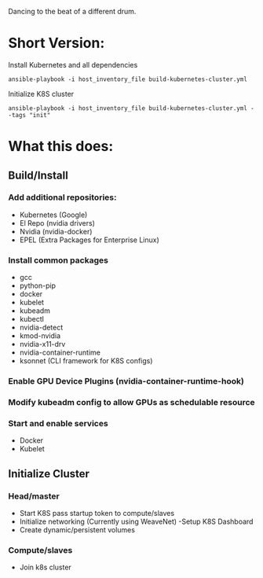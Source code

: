 Dancing to the beat of a different drum.

# Short Version:

Install Kubernetes and all dependencies
```
ansible-playbook -i host_inventory_file build-kubernetes-cluster.yml
```

Initialize K8S cluster
```
ansible-playbook -i host_inventory_file build-kubernetes-cluster.yml --tags "init"
```


# What this does:

## Build/Install

### Add additional repositories:

- Kubernetes (Google)
- El Repo (nvidia drivers)
- Nvidia (nvidia-docker)
- EPEL (Extra Packages for Enterprise Linux)

### Install common packages
 - gcc
 - python-pip
 - docker
 - kubelet
 - kubeadm
 - kubectl
 - nvidia-detect
 - kmod-nvidia
 - nvidia-x11-drv
 - nvidia-container-runtime
 - ksonnet (CLI framework for K8S configs)

### Enable GPU Device Plugins (nvidia-container-runtime-hook)

### Modify kubeadm config to allow GPUs as schedulable resource 

### Start and enable services
 - Docker
 - Kubelet

## Initialize Cluster
### Head/master
- Start K8S pass startup token to compute/slaves
- Initialize networking (Currently using WeaveNet)
-Setup K8S Dashboard
- Create dynamic/persistent volumes
### Compute/slaves
- Join k8s cluster
